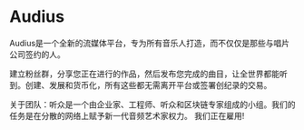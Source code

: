 # 

# Audius

Audius是一个全新的流媒体平台，专为所有音乐人打造，而不仅仅是那些与唱片公司签约的人。

建立粉丝群，分享您正在进行的作品，然后发布您完成的曲目，让全世界都能听到。创建、发展和货币化，所有这些都无需离开平台或签署创纪录的交易。

关于团队：听众是一个由企业家、工程师、听众和区块链专家组成的小组。我们的任务是在分散的网络上赋予新一代音频艺术家权力。 我们正在雇用!

